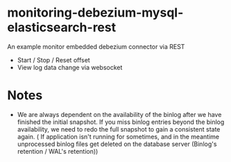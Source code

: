 # monitoring-debezium-mysql-elasticsearch-rest

An example monitor embedded debezium connector via REST

- Start / Stop / Reset offset
- View log data change via websocket

# Notes

- We are always dependent on the availability of the binlog after we have finished the initial snapshot. If you miss binlog entries beyond the binlog availability, we need to redo the full snapshot to gain a consistent state again.
( If application isn't running for sometimes, and in the meantime unprocessed binlog files get deleted on the database server (Binlog's retention / WAL's retention))
